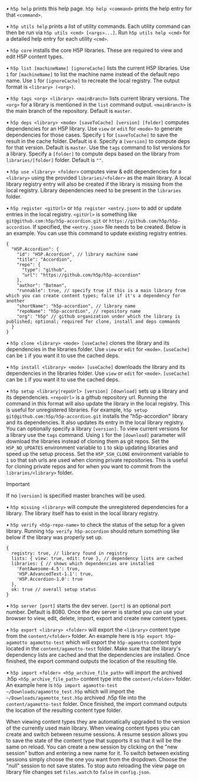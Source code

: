 • `h5p help` prints this help page.
`h5p help <command>` prints the help entry for that `<command>`.

• `h5p utils help` prints a list of utility commands.
Each utility command can then be run via `h5p utils <cmd> [<args>...]`.
Run `h5p utils help <cmd>` for a detailed help entry for each utility `<cmd>`.

• `h5p core` installs the core H5P libraries.
These are required to view and edit H5P content types.

• `h5p list [machineName] [ignoreCache]` lists the current H5P libraries.
Use `1` for `[machineName]` to list the machine name instead of the default repo name.
Use `1` for `[ignoreCache]` to recreate the local registry.
The output format is `<library> (<org>)`.

• `h5p tags <org> <library> <mainBranch>` lists current library versions.
The `<org>` for a library is mentioned in the `list` command output.
`<mainBranch>` is the main branch of the repository. Default is `master`.

• `h5p deps <library> <mode> [saveToCache] [version] [folder]` computes dependencies for an H5P library.
Use `view` or `edit` for `<mode>` to generate dependencies for those cases.
Specify `1` for `[saveToCache]` to save the result in the cache folder. Default is `0`.
Specify a `[version]` to compute deps for that version. Default is `master`. Use the `tags` command to list versions for a library.
Specify a `[folder]` to compute deps based on the library from `libraries/[folder]` folder. Default is `""`.

• `h5p use <library> <folder>` computes view & edit dependencies for a `<library>` using the provided `libraries/<folder>` as the main library. A local library registry entry will also be created if the library is missing from the local registry.
Library dependencies need to be present in the `libraries` folder.

• `h5p register <gitUrl>` or `h5p register <entry.json>` to add or update entries in the local registry.
`<gitUrl>` is something like `git@github.com:h5p/h5p-accordion.git` or `https://github.com/h5p/h5p-accordion`.
If specified, the `<entry.json>` file needs to be created. Below is an example.
You can use this command to update existing registry entries.
```
{
  "H5P.Accordion": {
    "id": "H5P.Accordion", // library machine name
    "title": "Accordion",
    "repo": {
      "type": "github",
      "url": "https://github.com/h5p/h5p-accordion"
    },
    "author": "Batman",
    "runnable": true, // specify true if this is a main library from which you can create content types; false if it's a dependency for another
    "shortName": "h5p-accordion", // library name
    "repoName": "h5p-accordion", // repository name
    "org": "h5p" // github organization under which the library is published; optional; required for clone, install and deps commands
  }
}
```

• `h5p clone <library> <mode> [useCache]` clones the library and its dependencies in the libraries folder.
Use `view` or `edit` for `<mode>`.
`[useCache]` can be `1` if you want it to use the cached deps.

• `h5p install <library> <mode> [useCache]` downloads the library and its dependencies in the libraries folder.
Use `view` or `edit` for `<mode>`.
`[useCache]` can be `1` if you want it to use the cached deps.

• `h5p setup <library|repoUrl> [version] [download]` sets up a library and its dependencies.
`<repoUrl>` is a github repository url. Running the command in this format will also update the library in the local registry. This is useful for unregistered libraries.
For example, `h5p setup git@github.com:h5p/h5p-accordion.git` installs the "h5p-accordion" library and its dependencies. It also updates its entry in the local library registry.
You can optionally specify a library `[version]`. To view current versions for a library use the `tags` command.
Using `1` for the `[download]` parameter will download the libraries instead of cloning them as git repos.
Set the `H5P_NO_UPDATES` environment variable to `1` to skip updating libraries and speed up the setup process.
Set the `H5P_SSH_CLONE` environment variable to `1` so that ssh urls are used when cloning private repositories. This is useful for cloning private repos and for when you want to commit from the `libraries/<library>` folder.
> [!IMPORTANT]
> If no `[version]` is specified master branches will be used.

• `h5p missing <library>` will compute the unregistered dependencies for a library.
The library itself has to exist in the local library registry.

• `h5p verify <h5p-repo-name>` to check the status of the setup for a given library.
Running `h5p verify h5p-accordion` should return something like below if the library was properly set up.
```
{
  registry: true, // library found in registry
  lists: { view: true, edit: true }, // dependency lists are cached
  libraries: { // shows which dependencies are installed
    'FontAwesome-4.5': true,
    'H5P.AdvancedText-1.1': true,
    'H5P.Accordion-1.0': true
  },
  ok: true // overall setup status
}
```

• `h5p server [port]` starts the dev server.
`[port]` is an optional port number. Default is 8080.
Once the dev server is started you can use your browser to view, edit, delete, import, export and create new content types.

• `h5p export <library> <folder>` will export the `<library>` content type from the `content/<folder>` folder.
An example here is `h5p export h5p-agamotto agamotto-test` which will export the `h5p-agamotto` content type located in the `content/agamotto-test` folder.
Make sure that the library's dependency lists are cached and that the dependencies are installed.
Once finished, the export command outputs the location of the resulting file.

• `h5p import <folder> <h5p_archive_file_path>` will import the archived .h5p `<h5p_archive_file_path>` content type into the `content/<folder>` folder.
An example here is `h5p import agamotto-test ~/Downloads/agamotto_test.h5p` which will import the `~/Downloads/agamotto_test.h5p` archived .h5p file into the `content/agamotto-test` folder.
Once finished, the import command outputs the location of the resulting content type folder.

 When viewing content types they are automatically upgraded to the version of the currently used main library.
 When viewing content types you can create and switch between resume sessions. A resume session allows you to save the state of the content type that supports it so that it will be the same on reload.
 You can create a new session by clicking on the "new session" button and entering a new name for it.
 To switch between existing sessions simply choose the one you want from the dropdown. Choose the "null" session to not save states.
 To stop auto reloading the view page on library file changes set `files.watch` to `false` in `config.json`.
